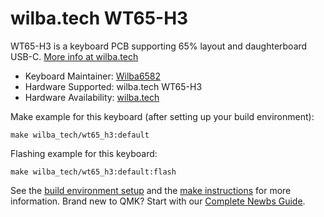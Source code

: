 # wilba.tech WT65-H3

WT65-H3 is a keyboard PCB supporting 65% layout and daughterboard USB-C. [More info at wilba.tech](https://wilba.tech/)

* Keyboard Maintainer: [Wilba6582](https://github.com/Wilba6582)
* Hardware Supported: wilba.tech WT65-H3
* Hardware Availability: [wilba.tech](https://wilba.tech/)

Make example for this keyboard (after setting up your build environment):

    make wilba_tech/wt65_h3:default

Flashing example for this keyboard:

    make wilba_tech/wt65_h3:default:flash

See the [build environment setup](https://docs.qmk.fm/#/getting_started_build_tools) and the [make instructions](https://docs.qmk.fm/#/getting_started_make_guide) for more information. Brand new to QMK? Start with our [Complete Newbs Guide](https://docs.qmk.fm/#/newbs).
